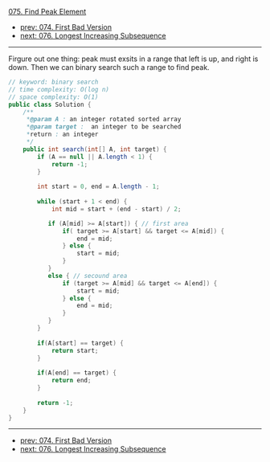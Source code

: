 [075. Find Peak Element](http://www.lintcode.com/problem/find-peak-element)

- [prev: 074. First Bad Version](074-first-bad-version.md)
- [next: 076. Longest Increasing Subsequence](076-longest-increasing-subsequence.md)

---

Firgure out one thing: peak must exsits in a range that left is up, and right is down. Then we can binary search such a range to find peak.

```java
// keyword: binary search
// time complexity: O(log n)
// space complexity: O(1)
public class Solution {
    /** 
     *@param A : an integer rotated sorted array
     *@param target :  an integer to be searched
     *return : an integer
     */
    public int search(int[] A, int target) {
        if (A == null || A.length < 1) {
            return -1;
        }
        
        int start = 0, end = A.length - 1;
        
        while (start + 1 < end) {
            int mid = start + (end - start) / 2;

           if (A[mid] >= A[start]) { // first area
               if( target >= A[start] && target <= A[mid]) {
                   end = mid;
               } else {
                   start = mid;
               }
           }
           else { // secound area
               if (target >= A[mid] && target <= A[end]) {
                   start = mid;
               } else {
                   end = mid;
               }
           }
        }
        
        if(A[start] == target) {
            return start;
        }
        
        if(A[end] == target) {
            return end;
        }
        
        return -1;
    }
}

```

---

- [prev: 074. First Bad Version](074-first-bad-version.md)
- [next: 076. Longest Increasing Subsequence](076-longest-increasing-subsequence.md)
